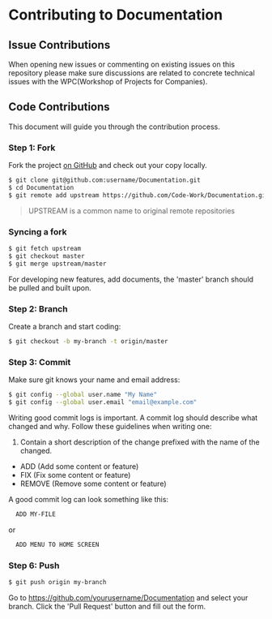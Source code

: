 # Contributing to Documentation

## Issue Contributions

When opening new issues or commenting on existing issues on this repository please make sure discussions are related to concrete technical issues with the WPC(Workshop of Projects for Companies).

## Code Contributions

This document will guide you through the contribution process.

### Step 1: Fork

Fork the project [on GitHub](https://github.com/Code-Work/Documentation) and check out your
copy locally.

```sh
$ git clone git@github.com:username/Documentation.git
$ cd Documentation
$ git remote add upstream https://github.com/Code-Work/Documentation.git
```

> UPSTREAM is a common name to original remote repositories

### Syncing a fork

```sh
$ git fetch upstream
$ git checkout master
$ git merge upstream/master
```

For developing new features, add documents, the 'master' branch should be pulled and built upon.

### Step 2: Branch

Create a branch and start coding:

```sh
$ git checkout -b my-branch -t origin/master
```
### Step 3: Commit

Make sure git knows your name and email address:

```sh
$ git config --global user.name "My Name"
$ git config --global user.email "email@example.com"
```

Writing good commit logs is important. A commit log should describe what
changed and why. Follow these guidelines when writing one:

1. Contain a short description of the change prefixed with the name of the changed.
- ADD (Add some content or feature)
- FIX (Fix some content or feature)
- REMOVE (Remove some content or feature)

A good commit log can look something like this:

```txt
  ADD MY-FILE
```

or

```txt
  ADD MENU TO HOME SCREEN
```

### Step 6: Push

```sh
$ git push origin my-branch
```
Go to https://github.com/yourusername/Documentation and select your branch.
Click the 'Pull Request' button and fill out the form.

